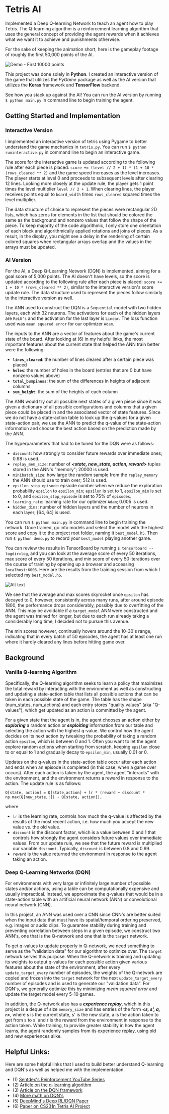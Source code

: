 # Tetris AI
Implemented a Deep Q-learning Network to teach an agent how to play Tetris. The Q-learning algorithm is a reinforcement 
learning algorithm that uses the general concept of providing the agent rewards when it achieves what we want it to achieve 
and punishments otherwise. 

For the sake of keeping the animation short, here is the gameplay footage of roughly the first 50,000 points of the AI.

![Demo - First 10000 points](./demo.gif)

This project was done solely in **Python**. I created an interactive version of the game that utilizes the *PyGame* package as well as the AI version that utilizes the **Keras** framework and **TensorFlow** backend. 

See how you stack up against the AI! You can run the AI version by running `$ python main.py` in command line to begin training the agent.

## Getting Started and Implementation
### Interactive Version
I implemented an interactive version of tetris using Pygame to better understand the game mechanics in `tetris.py`.
You can run `$ python runinteractive.py` in command line to begin an interactive game.

The score for the interactive game is updated according to the following rule after each piece is placed: `score += (level // 2 + 1) * (1 + 10 * (rows_cleared ** 2)` and the game speed increases as the level increases. The player starts at level 0 and proceeds to subsequent levels after clearing 12 lines. Looking more closely at the update rule, the player gets 1 point times the level multiplier `level // 2 + 1`. When clearing lines, the player receives points equal to `board_width` times `rows_cleared` squared times the level multiplier.

The data structure of choice to represent the pieces were rectangular 2D lists, which has zeros for elements in the list that should be colored the same as the background and nonzero values that follow the shape of the piece. To keep majority of the code algorithmic, I only store one orientation of each block and algorithmically applied rotations and joins of pieces. As a result, in the display, you might see a delay in the rendering of certain colored squares when rectangular arrays overlap and the values in the arrays must be updated. 

### AI Version
For the AI, a Deep Q-Learning Network (DQN) is implemented, aiming for a goal score of 5,000 points. The AI doesn't have levels, so the score is updated according to the following rule after each piece is placed: `score += 1 + 10 * (rows_cleared ** 2)`, similar to the interactive version's score update rule. The data structure used to represent the pieces follow similarly to the interactive version as well.

The ANN used to construct the DQN is a `Sequential` model with two hidden layers, each with 32 neurons. The activations for each of the hidden layers are `ReLU's` and the activation for the last layer is `Linear`. The loss function used was `mean squared error` for our optimizer `Adam`.

The inputs to the ANN are a vector of features about the game's current state of the board. After looking at (6) in my helpful links, the most important features about the current state that helped the ANN train better were the following:
- **`lines_cleared`**: the number of lines cleared after a certain piece was placed
- **`holes`**: the number of holes in the board (entries that are 0 but have nonzero values above)
- **`total_bumpiness`**: the sum of the differences in heights of adjacent columns
- **`sum_height`**: the sum of the heights of each column

The ANN would try out all possible next states of a given piece since it was given a dictionary of all possible configurations and columns that a given piece could be placed in and the associated vector of state features. Since we do not have a state-action table to look up the q-values for a given state-action pair, we use the ANN to predict the q-value of the state-action information and choose the best action based on the prediction made by the ANN.

The hyperparameters that had to be tuned for the DQN were as follows:
- `discount`: how strongly to consider future rewards over immediate ones; 0.98 is used.
- `replay_mem_size`: number of ***<state, new_state, action, reward>*** tuples stored in the ANN's "memory"; 20000 is used.
- `minibatch_size`: how large the random sample from the `replay_memory` the ANN should use to train over; 512 is used.
- `epsilon_stop_episode`: epsiode number when we reduce the exploration probability `epsilon` to `epsilon_min`; `epsilon` is set to 1, `epsilon_min` is set to 0, and `epsilon_stop_episode` is set to 75% of `episodes`.
- `learning_rate`: learning rate for our optimizer `Adam`; 0.005 is used.
- `hidden_dims`: number of hidden layers and the number of neurons in each layer; [64, 64] is used.

You can run `$ python main.py` in command line to begin training the network. Once trained, go into models and select the model with the highest score and copy it to the project root folder, naming it `best_model.h5`. Then run `$ python demo.py` to record your `best_model` playing another game.

You can review the results in TensorBoard by running `$ tensorboard --logdir=log`, and you can look at the average score of every 50 iterations, max score of every 50 iterations, and min score of every 50 iterations over the course of training by opening up a browser and accessing `localhost:6006`. Here are the results from the training session from which I selected my `best_model.h5`.

![Alt text](./tensorboard_plots.svg)

We see that the average and max scores skyrocket once `epsilon` has decayed to 0, however, consistently across many runs, after around episode 1800, the performance drops considerably, possibly due to overfitting of the ANN. This may be avoidable if a `target_model` ANN were constructed and the agent was trained for longer, but due to each run already taking a considerably long time, I decided not to pursue this avenue.

The min scores however, continually hovers around the 10-30's range, indicating that in every batch of 50 episodes, the agent has at least one run where it hardly cleared any lines before hitting game over.

## Background
### Vanilla Q-learning Algorithm
Specifically, the Q-learning algorithm seeks to learn a policy that maximizes the total reward by interacting with the environment as well as constructing and updating a state-action table that lists all possible actions that can be taken in each possible state of the game. The table has the shape (num_states, num_actions) and each entry stores "quality values" (aka "Q-values"), which get updated as an action is committed by the agent.

For a given state that the agent is in, the agent chooses an action either by ***exploring*** a random action or ***exploiting*** information from our table and selecting the action with the highest q-value. We control how the agent decides on its next action by tweaking the probability of taking a random action `epsilon`, which is between 0 and 1. Often you want to let the agent explore random actions when starting from scratch, keeping `epsilon` close to or equal to 1 and gradually decay to `epsilon_min`, usually 0.01 or 0.

Updates on the q-values in the state-action table occur after each action and ends when an episode is completed (in this case, when a game over occurs). After each action is taken by the agent, the agent "interacts" with the environment, and the environment returns a reward in response to the action. The update rule is as follows:

`Q[state, action] = Q[state,action] + lr * (reward + discount * np.max(Q[new_state,:]) - Q[state, action]),` 

where
- `lr` is the learning rate, controls how much the q-value is affected by the results of the most recent action, i.e. how much you accept the new value vs. the old value. 
- `discount` is the discount factor, which is a value between 0 and 1 that controls how strongly the agent considers future values over immediate values. From our update rule, we see that the future reward is multiplied our variable `discount`. Typically, `discount` is between 0.8 and 0.99.
- `reward` is the value returned the environment in response to the agent taking an action.


### Deep Q-Learning Networks (DQN)
For environments with very large or infinitely large number of possible states and/or actions, using a table can be computationally expensive and usually impractical. Instead, we approximate the q-values that would be in a state-action table with an artificial neural network (ANN) or convolutional neural network (CNN). 

In this project, an ANN was used over a CNN since CNN's are better suited when the input data that must have its spatial/temporal ordering preserved, e.g. images or audio clips. To guarantee stability during training and preventing correlation between steps in a given episode, we construct two ANN's, one that is the Q-network and one that is the `target` network. 

To get q-values to update properly in Q-network, we need something to serve as the "validation data" for our algorithm to optimize over. The `target` network serves this purpose. When the Q-network is training and updating its weights to output q-values for each possible action given various features about the state of the environment, after every `update_target_every` number of episodes, the weights of the Q-network are copied and frozen into the `target` network for the next `update_target_every` number of episodes and is used to generate our "validation data". For DQN's, we generally optimize this by minimizing *mean squared error* and update the target model every 5-10 games. 

In addition, the Q-network also has a ***experience replay***, which in this project is a deque of size `memory_size` and has entries of the form ***<s, s', a, r>***, where s is the current state, s' is the new state, a is the action taken to get from s to s' and r is the reward from the environment in response to the action taken. While training, to provide greater stability in how the agent learns, the agent randomly samples from its experience replay, using old and new experiences alike. 


## Helpful Links:
Here are some helpful links that I used to build better understand Q-learning and DQN's as well as helped me with the implementation.
- (1) [Sentdex's Reinforcement YouTube Series](https://www.youtube.com/watch?v=yMk_XtIEzH8)
- (2) [Article on the q-learning algorithm](https://towardsdatascience.com/simple-reinforcement-learning-q-learning-fcddc4b6fe56)
- (3) [Article on the DQN framework](https://towardsdatascience.com/self-learning-ai-agents-part-ii-deep-q-learning-b5ac60c3f47)
- (4) [More math on DQN's](https://towardsdatascience.com/dqn-part-1-vanilla-deep-q-networks-6eb4a00febfb)
- (5) [DeepMind's Deep RL/DQN Paper](https://storage.googleapis.com/deepmind-media/dqn/DQNNaturePaper.pdf)
- (6) [Paper on CS231n Tetris AI Project](http://cs231n.stanford.edu/reports/2016/pdfs/121_Report.pdf)
